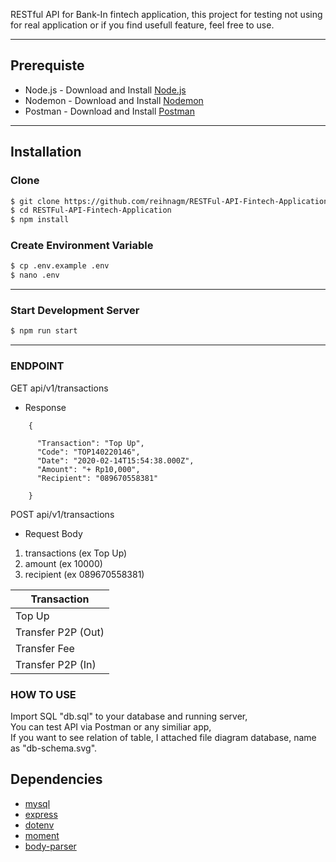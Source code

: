 RESTful API for Bank-In fintech application, this project for testing not using for real application
or if you find usefull feature, feel free to use.  

---
## Prerequiste
- Node.js - Download and Install [Node.js](https://nodejs.org/en/)
- Nodemon - Download and Install [Nodemon](https://nodemon.io/)
- Postman - Download and Install [Postman](https://www.getpostman.com/)
---


## Installation
### Clone
```bash
$ git clone https://github.com/reihnagm/RESTFul-API-Fintech-Application.git
$ cd RESTFul-API-Fintech-Application
$ npm install
```

### Create Environment Variable
```bash
$ cp .env.example .env
$ nano .env
```

---
### Start Development Server
```bash
$ npm run start
```
---

### ENDPOINT
GET api/v1/transactions  

<ul>  
  <li> Response </li>  
</ul>  

```
    {

      "Transaction": "Top Up",
      "Code": "TOP140220146",
      "Date": "2020-02-14T15:54:38.000Z",
      "Amount": "+ Rp10,000",
      "Recipient": "089670558381"
       
    }
```
POST api/v1/transactions  

<ul>  
  <li> Request Body </li>  
</ul>  

<ol>  
    <li>transactions (ex Top Up)</li>  
    <li>amount (ex 10000)</li>  
    <li>recipient (ex 089670558381)</li>  
</ol>

Transaction |  
------------ |  
Top Up |  
Transfer P2P (Out) |  
Transfer Fee |   
Transfer P2P (In) |   

### HOW TO USE
Import SQL "db.sql" to your database and running server,  
You can test API via Postman or any similiar app,  
If you want to see relation of table, I attached file diagram database, name as "db-schema.svg".

## Dependencies
- [mysql](#)
- [express](#)
- [dotenv](#)
- [moment](#)
- [body-parser](#)